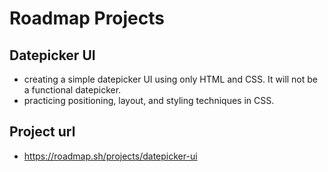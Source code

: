 # Roadmap Projects
## Datepicker UI
- creating a simple datepicker UI using only HTML and CSS. It will not be a functional datepicker.
- practicing positioning, layout, and styling techniques in CSS.
## Project url
- https://roadmap.sh/projects/datepicker-ui
